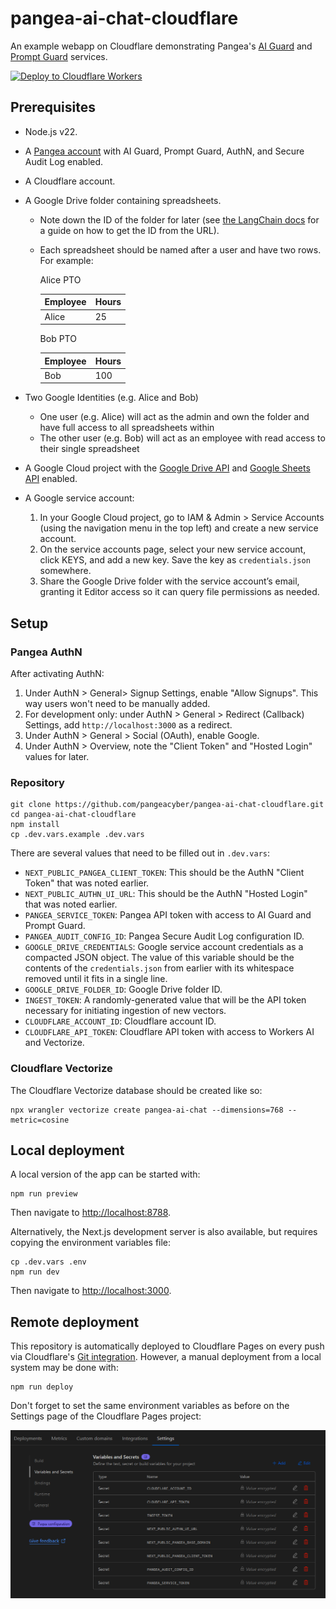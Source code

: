 # pangea-ai-chat-cloudflare

An example webapp on Cloudflare demonstrating Pangea's [AI Guard][] and
[Prompt Guard][] services.

[![Deploy to Cloudflare Workers](https://deploy.workers.cloudflare.com/button)](https://deploy.workers.cloudflare.com/?url=https://github.com/pangeacyber/pangea-ai-chat-cloudflare)

## Prerequisites

- Node.js v22.
- A [Pangea account][Pangea signup] with AI Guard, Prompt Guard, AuthN, and
  Secure Audit Log enabled.
- A Cloudflare account.
- A Google Drive folder containing spreadsheets.

  - Note down the ID of the folder for later (see [the LangChain docs][retrieve-the-google-docs]
    for a guide on how to get the ID from the URL).
  - Each spreadsheet should be named after a user and have two rows. For example:

    Alice PTO

    | Employee | Hours |
    | -------- | ----- |
    | Alice    | 25    |

    Bob PTO

    | Employee | Hours |
    | -------- | ----- |
    | Bob      | 100   |

- Two Google Identities (e.g. Alice and Bob)
  - One user (e.g. Alice) will act as the admin and own the folder and have full
    access to all spreadsheets within
  - The other user (e.g. Bob) will act as an employee with read access to their
    single spreadsheet
- A Google Cloud project with the [Google Drive API][] and [Google Sheets API][] enabled.
- A Google service account:
  1. In your Google Cloud project, go to IAM & Admin > Service Accounts (using
     the navigation menu in the top left) and create a new service account.
  2. On the service accounts page, select your new service account, click KEYS,
     and add a new key. Save the key as `credentials.json` somewhere.
  3. Share the Google Drive folder with the service account’s email, granting it
     Editor access so it can query file permissions as needed.

## Setup

### Pangea AuthN

After activating AuthN:

1. Under AuthN > General> Signup Settings, enable "Allow Signups". This way
   users won't need to be manually added.
2. For development only: under AuthN > General > Redirect (Callback) Settings,
   add `http://localhost:3000` as a redirect.
3. Under AuthN > General > Social (OAuth), enable Google.
4. Under AuthN > Overview, note the "Client Token" and "Hosted Login" values for
   later.

### Repository

```shell
git clone https://github.com/pangeacyber/pangea-ai-chat-cloudflare.git
cd pangea-ai-chat-cloudflare
npm install
cp .dev.vars.example .dev.vars
```

There are several values that need to be filled out in `.dev.vars`:

- `NEXT_PUBLIC_PANGEA_CLIENT_TOKEN`: This should be the AuthN "Client Token"
  that was noted earlier.
- `NEXT_PUBLIC_AUTHN_UI_URL`: This should be the AuthN "Hosted Login" that was
  noted earlier.
- `PANGEA_SERVICE_TOKEN`: Pangea API token with access to AI Guard and Prompt
  Guard.
- `PANGEA_AUDIT_CONFIG_ID`: Pangea Secure Audit Log configuration ID.
- `GOOGLE_DRIVE_CREDENTIALS`: Google service account credentials as a compacted
  JSON object. The value of this variable should be the contents of the
  `credentials.json` from earlier with its whitespace removed until it fits in a
  single line.
- `GOOGLE_DRIVE_FOLDER_ID`: Google Drive folder ID.
- `INGEST_TOKEN`: A randomly-generated value that will be the API token
  necessary for initiating ingestion of new vectors.
- `CLOUDFLARE_ACCOUNT_ID`: Cloudflare account ID.
- `CLOUDFLARE_API_TOKEN`: Cloudflare API token with access to Workers AI and
  Vectorize.

### Cloudflare Vectorize

The Cloudflare Vectorize database should be created like so:

```shell
npx wrangler vectorize create pangea-ai-chat --dimensions=768 --metric=cosine
```

## Local deployment

A local version of the app can be started with:

```shell
npm run preview
```

Then navigate to <http://localhost:8788>.

Alternatively, the Next.js development server is also available, but requires
copying the environment variables file:

```shell
cp .dev.vars .env
npm run dev
```

Then navigate to <http://localhost:3000>.

## Remote deployment

This repository is automatically deployed to Cloudflare Pages on every push via
Cloudflare's [Git integration][]. However, a manual deployment from a local
system may be done with:

```shell
npm run deploy
```

Don't forget to set the same environment variables as before on the Settings
page of the Cloudflare Pages project:

![Cloudflare Pages environment variables](.github/assets/cloudflare-pages-environment-variables.png)

[AI Guard]: https://pangea.cloud/docs/ai-guard/
[Prompt Guard]: https://pangea.cloud/docs/prompt-guard/
[Pangea signup]: https://pangea.cloud/signup
[Google Drive API]: https://console.cloud.google.com/flows/enableapi?apiid=drive.googleapis.com
[Google Sheets API]: https://console.cloud.google.com/flows/enableapi?apiid=sheets.googleapis.com
[retrieve-the-google-docs]: https://python.langchain.com/docs/integrations/retrievers/google_drive/#retrieve-the-google-docs
[Git integration]: https://developers.cloudflare.com/pages/configuration/git-integration/
